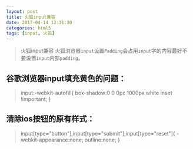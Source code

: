 ```yaml
---
layout: post
title: 火狐input兼容
date: 2017-04-14 12:31:30
categories: html5
tags: [input, 火狐]
---
```

>火狐input兼容
>火狐浏览器`input`设置`Padding`会占用`input`字的内容最好不要设置`input`内部`padding`。

## 谷歌浏览器input填充黄色的问题：

>input:-webkit-autofill{
>box-shadow:0 0 0px 1000px white inset !important;
>}

## 清除ios按钮的原有样式：

>input[type="button"],input[type="submit"],input[type="reset"]{
>-webkit-appearance:none;
>outline:none;
>}

